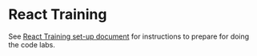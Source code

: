 # React Training

See [React Training set-up document](https://bit.ly/at-react-setup) for instructions to prepare for doing the code labs.
